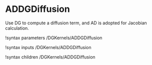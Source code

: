# ADDGDiffusion

Use DG to compute a diffusion term, and AD is adopted for Jacobian calculation.

!syntax parameters /DGKernels/ADDGDiffusion

!syntax inputs /DGKernels/ADDGDiffusion

!syntax children /DGKernels/ADDGDiffusion
